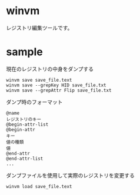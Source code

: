 # winvm
レジストリ編集ツールです。

# sample
現在のレジストリの中身をダンプする
````
winvm save save_file.text
winvm save --grepKey HID save_file.txt
winvm save --grepAttr Flip save_file.txt
````

ダンプ時のフォーマット
````
@name
レジストリのキー
@begin-attr-list
@begin-attr
キー
値の種類
値
@end-attr
@end-attr-list
...
````

ダンプファイルを使用して実際のレジストリを変更する
````
winvm load save_file.text
````